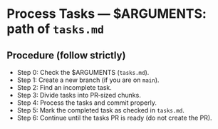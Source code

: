 # Process Tasks — $ARGUMENTS: path of `tasks.md`

## Procedure (follow strictly)

- Step 0: Check the $ARGUMENTS (`tasks.md`).
- Step 1: Create a new branch (if you are on `main`).
- Step 2: Find an incomplete task.
- Step 3: Divide tasks into PR‑sized chunks.
- Step 4: Process the tasks and commit properly.
- Step 5: Mark the completed task as checked in `tasks.md`.
- Step 6: Continue until the tasks PR is ready (do not create the PR).